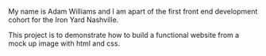 My name is Adam Williams and I am apart of the first front end development cohort for the Iron Yard Nashville.

This project is to demonstrate how to build a functional website from a mock up image with html and css. 
